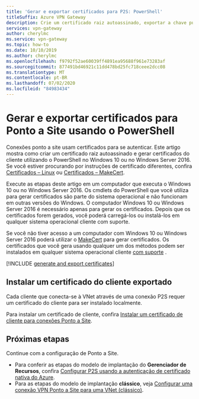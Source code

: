```yaml
---
title: 'Gerar e exportar certificados para P2S: PowerShell'
titleSuffix: Azure VPN Gateway
description: Crie um certificado raiz autoassinado, exportar a chave pública e gerar os certificados do cliente usando o PowerShell no Windows 10 ou no Windows Server 2016.
services: vpn-gateway
author: cherylmc
ms.service: vpn-gateway
ms.topic: how-to
ms.date: 10/10/2019
ms.author: cherylmc
ms.openlocfilehash: f9792f52ae60039ff4891ea95688f961e73283af
ms.sourcegitcommit: 877491bd46921c11dd478bd25fc718ceee2dcc08
ms.translationtype: MT
ms.contentlocale: pt-BR
ms.lasthandoff: 07/02/2020
ms.locfileid: "84983434"
---
```

# <a name="generate-and-export-certificates-for-point-to-site-using-powershell"></a>Gerar e exportar certificados para Ponto a Site usando o PowerShell

Conexões ponto a site usam certificados para se autenticar. Este artigo mostra como criar um certificado raiz autoassinado e gerar certificados do cliente utilizando o PowerShell no Windows 10 ou no Windows Server 2016. Se você estiver procurando por instruções de certificado diferentes, confira [Certificados – Linux](vpn-gateway-certificates-point-to-site-linux.md) ou [Certificados – MakeCert](vpn-gateway-certificates-point-to-site-makecert.md).

Execute as etapas deste artigo em um computador que executa o Windows 10 ou no Windows Server 2016. Os cmdlets do PowerShell que você utiliza para gerar certificados são parte do sistema operacional e não funcionam em outras versões do Windows. O computador Windows 10 ou Windows Server 2016 é necessário apenas para gerar os certificados. Depois que os certificados forem gerados, você poderá carregá-los ou instalá-los em qualquer sistema operacional cliente com suporte.

Se você não tiver acesso a um computador com Windows 10 ou Windows Server 2016 poderá utilizar o [MakeCert](vpn-gateway-certificates-point-to-site-makecert.md) para gerar certificados. Os certificados que você gera usando qualquer um dos métodos podem ser instalados em qualquer sistema operacional cliente [com suporte](vpn-gateway-howto-point-to-site-resource-manager-portal.md#faq) .

[!INCLUDE [generate and export certificates](../../includes/vpn-gateway-generate-export-certificates-include.md)]

## <a name="install-an-exported-client-certificate"></a><a name="install"></a>Instalar um certificado do cliente exportado

Cada cliente que conecta-se à VNet através de uma conexão P2S requer um certificado do cliente para ser instalado localmente.

Para instalar um certificado de cliente, confira [Instalar um certificado de cliente para conexões Ponto a Site](point-to-site-how-to-vpn-client-install-azure-cert.md).

## <a name="next-steps"></a>Próximas etapas

Continue com a configuração de Ponto a Site.

* Para conferir as etapas do modelo de implantação do **Gerenciador de Recursos**, confira [Configurar P2S usando a autenticação de certificado nativa do Azure](vpn-gateway-howto-point-to-site-resource-manager-portal.md).
* Para as etapas do modelo de implantação **clássico**, veja [Configurar uma conexão VPN Ponto a Site para uma VNet (clássico)](vpn-gateway-howto-point-to-site-classic-azure-portal.md).